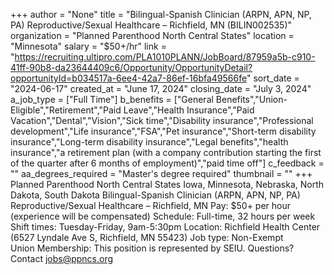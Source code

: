 +++
author = "None"
title = "Bilingual-Spanish Clinician (ARPN, APN, NP, PA) Reproductive/Sexual Healthcare – Richfield, MN (BILIN002535)"
organization = "Planned Parenthood North Central States"
location = "Minnesota"
salary = "$50+/hr"
link = "https://recruiting.ultipro.com/PLA1010PLANN/JobBoard/87959a5b-c910-41ff-90b8-da23644409c6/Opportunity/OpportunityDetail?opportunityId=b034517a-6ee4-42a7-86ef-16bfa49566fe"
sort_date = "2024-06-17"
created_at = "June 17, 2024"
closing_date = "July 3, 2024"
a_job_type = ["Full Time"]
b_benefits = ["General Benefits","Union-Eligible","Retirement","Paid Leave","Health Insurance","Paid Vacation","Dental","Vision","Sick time","Disability insurance","Professional development","Life insurance","FSA","Pet insurance","Short-term disability insurance","Long-term disability insurance","Legal benefits","health insurance","a retirement plan (with a company contribution starting the first of the quarter after 6 months of employment)","paid time off"]
c_feedback = ""
aa_degrees_required = "Master's degree required"
thumbnail = ""
+++
Planned Parenthood North Central States
Iowa, Minnesota, Nebraska, North Dakota, South Dakota
Bilingual-Spanish Clinician (ARPN, APN, NP, PA) Reproductive/Sexual Healthcare – Richfield, MN
Pay: $50+ per hour (experience will be compensated) 
Schedule: Full-time, 32 hours per week
Shift times: Tuesday-Friday, 9am-5:30pm 
Location: Richfield Health Center (6527 Lyndale Ave S, Richfield, MN 55423)
Job type: Non-Exempt  
Union Membership: This position is represented by SEIU. 
Questions? Contact jobs@ppncs.org